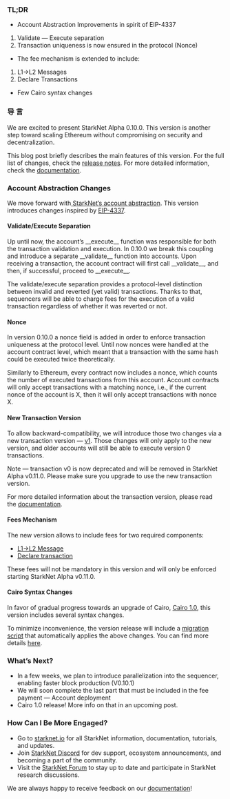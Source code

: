 ### TL;DR

* Account Abstraction Improvements in spirit of EIP-4337

1. Validate — Execute separation
2. Transaction uniqueness is now ensured in the protocol (Nonce)

* The fee mechanism is extended to include:

1. L1→L2 Messages
2. Declare Transactions

* Few Cairo syntax changes

### 导 言

We are excited to present StarkNet Alpha 0.10.0. This version is another step toward scaling Ethereum without compromising on security and decentralization.

This blog post briefly describes the main features of this version. For the full list of changes, check the [release notes](https://github.com/starkware-libs/cairo-lang/releases). For more detailed information, check the [documentation](https://docs.starknet.io/).

### Account Abstraction Changes

We move forward with[ StarkNet’s account abstraction](https://community.starknet.io/t/starknet-account-abstraction-model-part-1/781). This version introduces changes inspired by [EIP-4337](https://eips.ethereum.org/EIPS/eip-4337).

#### Validate/Execute Separation

Up until now, the account’s \_\_execute\_\_ function was responsible for both the transaction validation and execution. In 0.10.0 we break this coupling and introduce a separate \_\_validate\_\_ function into accounts. Upon receiving a transaction, the account contract will first call \_\_validate\_\_, and then, if successful, proceed to \_\_execute\_\_.

The validate/execute separation provides a protocol-level distinction between invalid and reverted (yet valid) transactions. Thanks to that, sequencers will be able to charge fees for the execution of a valid transaction regardless of whether it was reverted or not.

#### Nonce

In version 0.10.0 a nonce field is added in order to enforce transaction uniqueness at the protocol level. Until now nonces were handled at the account contract level, which meant that a transaction with the same hash could be executed twice theoretically.

Similarly to Ethereum, every contract now includes a nonce, which counts the number of executed transactions from this account. Account contracts will only accept transactions with a matching nonce, i.e., if the current nonce of the account is X, then it will only accept transactions with nonce X.

#### New Transaction Version

To allow backward-compatibility, we will introduce those two changes via a new transaction version — [v1](https://docs.starknet.io/docs/Blocks/transactions/#invoke-transaction-version-1%5C). Those changes will only apply to the new version, and older accounts will still be able to execute version 0 transactions.

Note — transaction v0 is now deprecated and will be removed in StarkNet Alpha v0.11.0. Please make sure you upgrade to use the new transaction version.

For more detailed information about the transaction version, please read the [documentation](https://docs.starknet.io/docs/Blocks/transactions/#invoke-transaction-version-1%5C).

#### Fees Mechanism

The new version allows to include fees for two required components:

* [L1→L2 Message](https://docs.starknet.io/docs/L1-L2%20Communication/messaging-mechanism#l1--l2-message-fees)
* [Declare transaction](https://docs.starknet.io/docs/Blocks/transactions#declare-transaction)

These fees will not be mandatory in this version and will only be enforced starting StarkNet Alpha v0.11.0.

#### Cairo Syntax Changes

In favor of gradual progress towards an upgrade of Cairo, [Cairo 1.0](https://www.youtube.com/watch?v=Ny4Rv6ztINU), this version includes several syntax changes.

To minimize inconvenience, the version release will include a [migration script](https://www.youtube.com/watch?v=kXs59zaQrsc) that automatically applies the above changes. You can find more details [here](https://github.com/starkware-libs/cairo-lang/releases).

### What’s Next?

* In a few weeks, we plan to introduce parallelization into the sequencer, enabling faster block production (V0.10.1)
* We will soon complete the last part that must be included in the fee payment — Account deployment
* Cairo 1.0 release! More info on that in an upcoming post.

### How Can I Be More Engaged?

* Go to [starknet.io](https://starknet.io/) for all StarkNet information, documentation, tutorials, and updates.
* Join [StarkNet Discord](http://starknet.io/discord) for dev support, ecosystem announcements, and becoming a part of the community.
* Visit the [StarkNet Forum](http://community.starknet.io/) to stay up to date and participate in StarkNet research discussions.

We are always happy to receive feedback on our [documentation](https://docs.starknet.io/)!